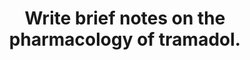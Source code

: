 ---
title: "Write brief notes on the pharmacology of tramadol."
entityType: SAQ
exam: PEX
college: ANZCA
year: 2017
sitting: B
question: 15
passRate: 68
EC_expectedDomains:
- "Marks were awarded for stating that Tramadol is a racemic mixture and that both enantiomers are required for analgesic activity."
- "Marks were also awarded for correctly naming the active metabolite of Tramadol and its significance."
EC_extraCredit:
- "Better candidates could correctly identify which enantiomer caused which particular pharmacology action."
- "Bonus marks were awarded for stating Tramadol’s interaction with other drugs used in anaesthesia."
EC_errorsCommon:
- "Many candidates incorrectly stated that Tramadol is a serotonin or noradrenaline agonist; it inhibits reuptake and thereby increases the availability of these biologic amines in the synaptic cleft."
- "Listing the effects/side effects of tramadol without quantifying how these differ from other analgesics did not get awarded marks."
- "Writing pages on pharmacogenetics did not get awarded marks – this was asked in the last exam."
- "Many candidates omitted the fact that Tramadol and its metabolites also undergo phase II reactions."
- "Candidates used the pharmaceutical, pharmacodynamics, pharmacokinetic model to answer the question. However, many clearly made up values for lipid solubility, pKa, protein binding and volume of distribution. Guessing does not get awarded marks."
---